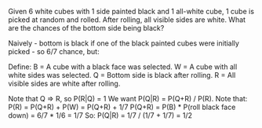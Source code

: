 Given 6 white cubes with 1 side painted black and 1 all-white cube,
1 cube is picked at random and rolled. After rolling, all visible
sides are white. What are the chances of the bottom side being black?

Naively - bottom is black if one of the black painted cubes were
initially picked - so 6/7 chance, but:

Define:
  B = A cube with a black face was selected.
  W = A cube with all white sides was selected.
  Q = Bottom side is black after rolling.
  R = All visible sides are white after rolling.

Note that Q => R, so P(R|Q) = 1
We want P(Q|R) = P(Q+R) / P(R).
Note that: P(R) = P(Q+R) + P(W) = P(Q+R) + 1/7
P(Q+R) = P(B) * P(roll black face down)
       = 6/7 * 1/6 = 1/7
So:
P(Q|R) = 1/7 / (1/7 + 1/7) = 1/2
